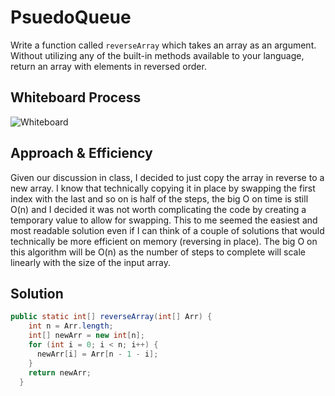 # PsuedoQueue
Write a function called `reverseArray` which takes an array as an argument. Without utilizing any of the built-in methods available to your language, return an array with elements in reversed order.

## Whiteboard Process
![Whiteboard](arrayReverse.png)

## Approach & Efficiency

Given our discussion in class, I decided to just copy the array in reverse to a new array.  I know that technically copying it in place by swapping the first index with the last and so on is half of the steps, the big O on time is still O(n) and I decided it was not worth complicating the code by creating a temporary value to allow for swapping.  This to me seemed the easiest and most readable solution even if I can think of a couple of solutions that would technically be more efficient on memory (reversing in place).
The big O on this algorithm will be O(n) as the number of steps to complete will scale linearly with the size of the input array.

## Solution
```java
public static int[] reverseArray(int[] Arr) {
    int n = Arr.length;
    int[] newArr = new int[n];
    for (int i = 0; i < n; i++) {
      newArr[i] = Arr[n - 1 - i];
    }
    return newArr;
  }
  ```
